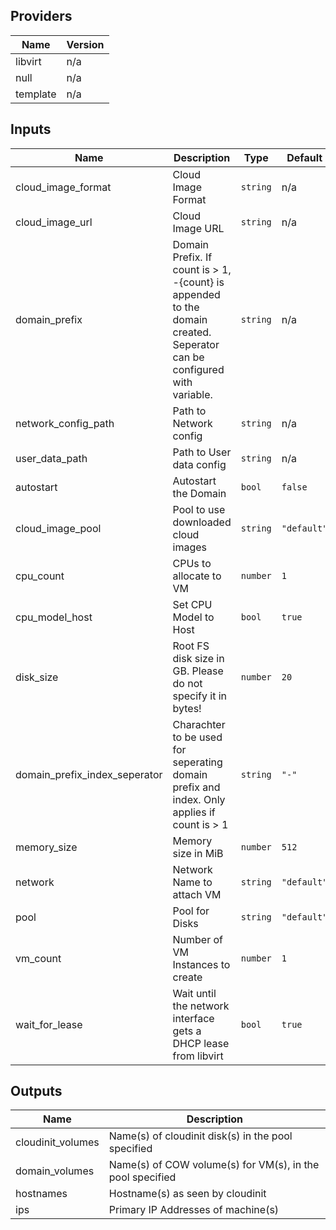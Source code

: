## Providers

| Name | Version |
|------|---------|
| libvirt | n/a |
| null | n/a |
| template | n/a |

## Inputs

| Name | Description | Type | Default | Required |
|------|-------------|------|---------|:-----:|
| cloud\_image\_format | Cloud Image Format | `string` | n/a | yes |
| cloud\_image\_url | Cloud Image URL | `string` | n/a | yes |
| domain\_prefix | Domain Prefix. If count is > 1, -{count} is appended to the domain created. Seperator can be configured with variable. | `string` | n/a | yes |
| network\_config\_path | Path to Network config | `string` | n/a | yes |
| user\_data\_path | Path to User data config | `string` | n/a | yes |
| autostart | Autostart the Domain | `bool` | `false` | no |
| cloud\_image\_pool | Pool to use downloaded cloud images | `string` | `"default"` | no |
| cpu\_count | CPUs to allocate to VM | `number` | `1` | no |
| cpu\_model\_host | Set CPU Model to Host | `bool` | `true` | no |
| disk\_size | Root FS disk size in GB. Please do not specify it in bytes! | `number` | `20` | no |
| domain\_prefix\_index\_seperator | Charachter to be used for seperating domain prefix and index. Only applies if count is > 1 | `string` | `"-"` | no |
| memory\_size | Memory size in MiB | `number` | `512` | no |
| network | Network Name to attach VM | `string` | `"default"` | no |
| pool | Pool for Disks | `string` | `"default"` | no |
| vm\_count | Number of VM Instances to create | `number` | `1` | no |
| wait\_for\_lease | Wait until the network interface gets a DHCP lease from libvirt | `bool` | `true` | no |

## Outputs

| Name | Description |
|------|-------------|
| cloudinit\_volumes | Name(s) of cloudinit disk(s) in the pool specified |
| domain\_volumes | Name(s) of COW volume(s) for VM(s), in the pool specified |
| hostnames | Hostname(s) as seen by cloudinit |
| ips | Primary IP Addresses of machine(s) |

